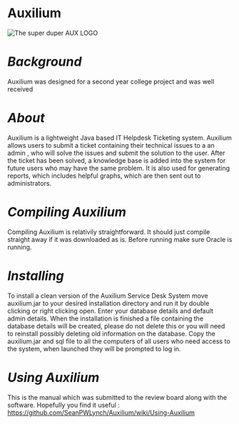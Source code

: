 **Auxilium**
========

![The super duper AUX LOGO](http://i.imgur.com/3sTmUFA.png)

<i>Background</i>
=

Auxilium was designed for a second year college project and was well received 

<i>About</i>
=====

Auxilium is a lightweight Java based IT Helpdesk Ticketing system.
Auxilium allows users to submit a ticket containing their technical issues to a an admin , 
who will solve the issues and submit the solution to the user.
After the ticket has been solved, a knowledge base is added into the system 
for future users who may have the same problem.
It is also used for generating reports, which includes helpful graphs, which are then sent out to administrators.



<i>Compiling Auxilium</i>
==================

Compiling Auxilium is relativily straightforward. It should just compile straight away if it was downloaded as is. Before running make sure
Oracle is running.

<i>Installing</i>
==========

To install a clean version of the Auxilium Service Desk System move auxilium.jar 
to your desired installation directory and run it by double clicking or right clicking
open.
Enter your database details and default admin details. When the installation is 
finished a file containing the database details will be created, please do not 
delete this or you will need to reinstall possibly deleting old information on the 
database.
Copy the auxilium.jar and sql file to all the computers of all users who need 
access to the system, when launched they will be prompted to log in.

<i>Using Auxilium</i>
=====================

This is the manual which was submitted to the review board along with the software. Hopefully 
you find it useful : https://github.com/SeanPWLynch/Auxilium/wiki/Using-Auxilium
